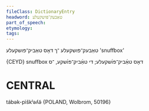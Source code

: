 ```yaml
---
fileClass: DictionaryEntry
headword: טאַבעק־פּושקעלע
part_of_speech: 
etymology: 
tags: 
---
```

טאַבעק־פּושקעלע
־ך
דאָס
טאַביק־פּושקעלע
'snuffbox'

{CEYD}
snuffbox דאָס טאַ֜ביק־פּו֜שקעלע; די טאַ֜ביק־פּו֜שקע, ־ס

CENTRAL
========

tábək-pìškʲəʎə̃ {POLAND, Wolbrom, 50196}
